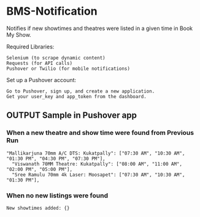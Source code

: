 # BMS-Notification
Notifies if new showtimes and theatres were listed in a given time in Book My Show.  

Required Libraries:
```
Selenium (to scrape dynamic content)
Requests (for API calls)
Pushover or Twilio (for mobile notifications)
```
Set up a Pushover account:
```
Go to Pushover, sign up, and create a new application.
Get your user_key and app_token from the dashboard.
```
## OUTPUT Sample in Pushover app

### When a new theatre and show time were found from Previous Run 
```
"Mallikarjuna 70mm A/C DTS: Kukatpally": ["07:30 AM", "10:30 AM", "01:30 PM", "04:30 PM", "07:30 PM"],
  "Viswanath 70MM Theatre: Kukatpally": ["08:00 AM", "11:00 AM", "02:00 PM", "05:00 PM"],
  "Sree Ramulu 70mm 4k Laser: Moosapet": ["07:30 AM", "10:30 AM", "01:30 PM"],
```

### When no new listings were found
```
New showtimes added: {}
```
